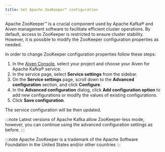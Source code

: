 ```yaml
---
title: Set Apache ZooKeeper™ configuration
---
```


Apache ZooKeeper™ is a crucial component used by Apache Kafka® and Aiven
management software to facilitate efficient cluster operations. By
default, access to ZooKeeper is restricted to ensure cluster stability.
However, it is possible to modify the ZooKeeper configuration properties
as needed.

In order to change ZooKeeper configuration properties follow these
steps:

1.  In the [Aiven Console](https://console.aiven.io/), select your
    project and choose your Aiven for Apache Kafka® service.
2.  In the service page, select **Service settings** from the sidebar.
3.  On the **Service settings** page, scroll down to the **Advanced
    configuration** section, and click **Configure**.
4.  In the **Advanced configuration** dialog, click **Add configuration
    option** to add new configurations or modify the values of existing
    configurations.
5.  Click **Save configuration**.

The service configuration will be then updated.

:::note
Latest versions of Apache Kafka allow ZooKeeper-less mode, however, you
can continue using the advanced configuration settings as before.
:::

:::note
Apache ZooKeeper is a trademark of the Apache Software Foundation in
the United States and/or other countries
:::
